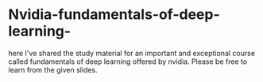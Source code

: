 # Nvidia-fundamentals-of-deep-learning-
here I've shared the study material for an important and exceptional course called fundamentals of deep learning offered by nvidia. Please be free to learn from the given slides.
